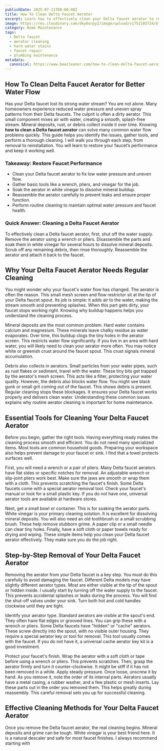 ```yaml
---
publishDate: 2025-07-11T00:00:00Z
title: How To Clean Delta Faucet Aerator
excerpt: Learn how to effectively clean your Delta faucet aerator to restore water flow and remove mineral buildup. Get clear steps for a spotless faucet.
image: https://res.cloudinary.com/dky6urpy2/image/upload/v1752185724/blog_image_1752185724_ln9iiw.webp
category: Home Maintenance
tags:
  - Delta faucet
  - aerator cleaning
  - hard water stains
  - faucet repair
  - plumbing maintenance
metadata:
  canonical: https://www.beacleaner.com/how-to-clean-delta-faucet-aerator
---
```


## How To Clean Delta Faucet Aerator for Better Water Flow

Has your Delta faucet lost its strong water stream? You are not alone. Many homeowners experience reduced water pressure and uneven spray patterns from their Delta faucets. The culprit is often a dirty aerator. This small component mixes air with water, creating a smooth, splash-free stream. Mineral deposits, rust, or debris collect inside it over time. Knowing **how to clean a Delta faucet aerator** can solve many common water flow problems quickly. This guide helps you identify the issues, gather tools, and perform a thorough cleaning. I will walk you through each step, from removal to reinstallation. You will learn to restore your faucet’s performance and keep it working well.

### Takeaway: Restore Faucet Performance

*   Clean your Delta faucet aerator to fix low water pressure and uneven flow.
*   Gather basic tools like a wrench, pliers, and vinegar for the job.
*   Soak the aerator in white vinegar to dissolve mineral buildup.
*   Reassemble the aerator carefully to prevent leaks and ensure proper function.
*   Perform routine cleaning to maintain optimal water pressure and faucet health.

### Quick Answer: Cleaning a Delta Faucet Aerator

To effectively clean a Delta faucet aerator, first, shut off the water supply. Remove the aerator using a wrench or pliers. Disassemble the parts and soak them in white vinegar for several hours to dissolve mineral deposits. Scrub off any remaining debris, then rinse thoroughly. Reassemble the aerator and attach it back to the faucet.

## Why Your Delta Faucet Aerator Needs Regular Cleaning

You might wonder why your faucet's water flow has changed. The aerator is often the reason. This small mesh screen and flow restrictor sit at the tip of your Delta faucet spout. Its job is simple: it adds air to the water, making the stream smooth and preventing splashes. When this part gets dirty, your faucet stops working right. Knowing why buildup happens helps you understand the cleaning process.

Mineral deposits are the most common problem. Hard water contains calcium and magnesium. These minerals leave chalky residue as water evaporates. Over time, this buildup clogs the tiny holes in the aerator screen. This restricts water flow significantly. If you live in an area with hard water, you will likely need to clean your aerator more often. You may notice white or greenish crust around the faucet spout. This crust signals mineral accumulation.

Debris also collects in aerators. Small particles from your water pipes, such as rust flakes or sediment, travel with the water. These tiny bits get trapped by the aerator's mesh screen. This acts like a filter, protecting your water quality. However, the debris also blocks water flow. You might see black gunk or small grit coming out of the faucet. This shows debris is present. Regular cleaning stops these blockages. It ensures your Delta faucet works properly and delivers clean water. Understanding these common issues explains why routine aerator cleaning is important for home maintenance.

## Essential Tools for Cleaning Your Delta Faucet Aerator

Before you begin, gather the right tools. Having everything ready makes the cleaning process smooth and efficient. You do not need many specialized items. Most tools are common household goods. Preparing your workspace also helps prevent damage to your faucet or sink. I find that a towel protects surfaces well.

First, you will need a wrench or a pair of pliers. Many Delta faucet aerators have flat sides or specific notches for removal. An adjustable wrench or slip-joint pliers work best. Make sure the jaws are smooth or wrap them with a cloth. This prevents scratching the faucet's finish. Some Delta faucets come with a special aerator removal tool. Check your faucet's manual or look for a small plastic key. If you do not have one, universal aerator tools are available at hardware stores.

Next, get a small bowl or container. This is for soaking the aerator parts. White vinegar is your primary cleaning solution. It is excellent for dissolving mineral deposits. You will also need an old toothbrush or a small scrubbing brush. These help remove stubborn grime. A paper clip or a small needle can clear tiny holes. Finally, have a soft cloth or paper towels ready for drying and wiping. These simple items help you clean your Delta faucet aerator effectively. They make sure you do the job right.

## Step-by-Step Removal of Your Delta Faucet Aerator

Removing the aerator from your Delta faucet is a key step. You must do this carefully to avoid damaging the faucet. Different Delta models may have slightly different aerator types. Most are either visible at the tip of the spout or hidden inside. I usually start by turning off the water supply to the faucet. This prevents accidental splashes or leaks during the process. You will find the shut-off valves under your sink. Turn both hot and cold handles clockwise until they are tight.

Identify your aerator type. Standard aerators are visible at the spout's end. They often have flat edges or grooved lines. You can grip these with a wrench or pliers. Some Delta faucets have "hidden" or "cache" aerators. These screw directly into the spout, with no visible outer housing. They require a special aerator key or tool for removal. This tool usually comes with the faucet. If you do not have it, a universal cache aerator key kit is a good investment.

Protect your faucet's finish. Wrap the aerator with a soft cloth or tape before using a wrench or pliers. This prevents scratches. Then, grasp the aerator firmly and turn it counter-clockwise. It might be stiff if it has not been removed in a while. Apply steady pressure. Once loose, unscrew it by hand. As you remove it, note the order of its internal parts. Aerators usually have a metal casing, a rubber washer, and a few plastic or mesh inserts. Lay these parts out in the order you removed them. This helps greatly during reassembly. This careful removal sets you up for successful cleaning.

## Effective Cleaning Methods for Your Delta Faucet Aerator

Once you remove the Delta faucet aerator, the real cleaning begins. Mineral deposits and grime can be tough. White vinegar is your best friend here. It is a natural descaler and safe for most faucet finishes. I always recommend starting with